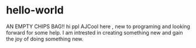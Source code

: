 # hello-world
AN EMPTY CHIPS BAG!!
hi ppl
AJCool here , new to programing and looking forward for some help.
I am intrested in creating something new and gain the joy of doing something new.
